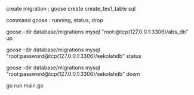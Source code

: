 create migration : goose create create_tes1_table sql

command goose : running, status, drop

goose -dir database/migrations mysql "root:@tcp(127.0.0.1:3306)/abs_db" up

goose -dir database/migrations mysql "root:password@tcp(127.0.0.1:3306)/sekolahdb" status

goose -dir database/migrations mysql "root:password@tcp(127.0.0.1:3306)/sekolahdb" down

go run main.go
